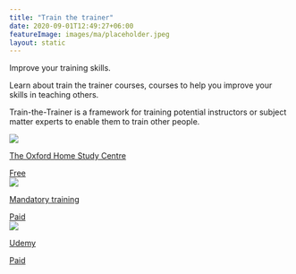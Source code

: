 ```yaml
---
title: "Train the trainer"
date: 2020-09-01T12:49:27+06:00
featureImage: images/ma/placeholder.jpeg
layout: static
---
```


Improve your training skills.

Learn about train the trainer courses, courses to help you improve your skills in teaching others.

Train-the-Trainer is a framework for training potential instructors or subject matter experts to enable them to train other people.

<a class="ma-link" href="https://www.oxfordhomestudy.com/courses/train-the-trainer-courses/train-the-trainer-free-courses-"><div class="ma-card ma-card-Learning"><div class="ma-icon"><img src ="/images/icon-check.png"/></div><div class="ma-name"><p>The Oxford Home Study Centre</p></div><div class="ma-paid-text"><span>Free</span></div></div></a><a class="ma-link" href="https://www.mandatorytraining.co.uk/pages/train-the-trainer-courses-and-qualifications"><div class="ma-card ma-card-Learning"><div class="ma-icon"><img src ="/images/icon-pound.png"/></div><div class="ma-name"><p>Mandatory training</p></div><div class="ma-paid-text"><span>Paid</span></div></div></a><a class="ma-link" href="https://click.linksynergy.com/deeplink?id=L8N3em0sP4o&mid=47900&murl=https://www.udemy.com/course/an-accelerated-guide-to-adult-learning-for-trainers/?matchtype=e&amp;msclkid=8e9dc4e92fb41b1e1568a0dce5993021&amp;utm_campaign=BG-LongTail_la.EN_cc.BE&amp;utm_content=deal4584&amp;utm_medium=udemyads&amp;utm_source=bing&amp;utm_term=_._ag_1214960761603319_._ad__._kw_Train&#43;the&#43;Trainer&#43;Training_._de_c_._dm__._pl__._ti_kwd-75935386650122%3Aloc-188_._li_132721_._pd__._"><div class="ma-card ma-card-Learning"><div class="ma-icon"><img src ="/images/icon-pound.png"/></div><div class="ma-name"><p>Udemy</p></div><div class="ma-paid-text"><span>Paid</span></div></div></a>  

<br/><br/>






